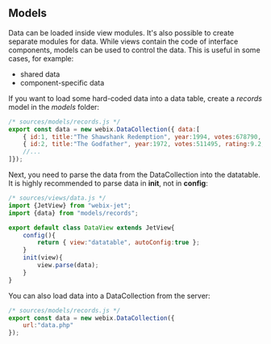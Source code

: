 ## Models

Data can be loaded inside view modules. It's also possible to create separate modules for data. While views contain the code of interface components, models can be used to control the data. This is useful in some cases, for example:

- shared data
- component-specific data

If you want to load some hard-coded data into a data table, create a *records* model in the *models* folder:

```js
/* sources/models/records.js */
export const data = new webix.DataCollection({ data:[
	{ id:1, title:"The Shawshank Redemption", year:1994, votes:678790, rating:9.2, rank:1},
	{ id:2, title:"The Godfather", year:1972, votes:511495, rating:9.2, rank:2},
	//...
]});
```

Next, you need to parse the data from the DataCollection into the datatable. It is highly recommended to parse data in **init**, not in **config**:

```js
/* sources/views/data.js */
import {JetView} from "webix-jet";
import {data} from "models/records";

export default class DataView extends JetView{
	config(){
		return { view:"datatable", autoConfig:true };
	}
	init(view){
		view.parse(data);
	}
}
```

You can also load data into a DataCollection from the server:

```js
/* sources/models/records.js */
export const data = new webix.DataCollection({ 
	url:"data.php"
});
```
